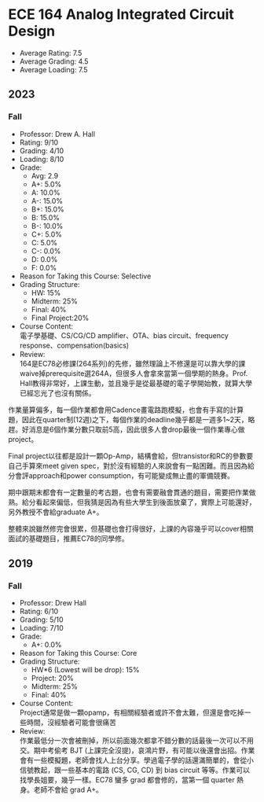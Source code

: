 # ECE 164 Analog Integrated Circuit Design
- Average Rating: 7.5
- Average Grading: 4.5
- Average Loading: 7.5
## 2023
### Fall
- Professor: Drew A. Hall
- Rating: 9/10
- Grading: 4/10
- Loading: 8/10
- Grade:
  - Avg: 2.9
  - A+: 5.0%
  - A: 10.0%
  - A-: 15.0%
  - B+: 15.0%
  - B: 15.0%
  - B-: 10.0%
  - C+: 5.0%
  - C: 5.0%
  - C-: 0.0%
  - D: 0.0%
  - F: 0.0%
- Reason for Taking this Course: Selective
- Grading Structure:
  - HW: 15%
  - Midterm: 25%
  - Final: 40%
  -  Final Project:20%
- Course Content:  
電子學基礎、CS/CG/CD amplifier、OTA、bias circuit、frequency response、compensation(basics)
- Review:  
164是EC78必修課(264系列)的先修，雖然理論上不修還是可以靠大學的課waive掉prerequisite選264A，但很多人會拿來當第一個學期的熱身。Prof. Hall教得非常好，上課生動，並且幾乎是從最基礎的電子學開始教，就算大學已經忘光了也沒有關係。

作業量算偏多，每一個作業都會用Cadence畫電路跑模擬，也會有手寫的計算題，因此在quarter制(12週)之下，每個作業的deadline幾乎都是一週多1~2天，略趕。好消息是6個作業分數只取前5高，因此很多人會drop最後一個作業專心做project。

Final project以往都是設計一顆Op-Amp，結構會給，但transistor和RC的參數要自己手算來meet given spec，對於沒有經驗的人來說會有一點困難。而且因為給分會評approach和power consumption，有可能變成無止盡的軍備競賽。

期中跟期末都會有一定數量的考古題，也會有需要融會貫通的題目，需要把作業做熟。給分看起來偏低，但我猜是因為有些大學生到後面放棄了，實際上可能還好，另外教授不會給graduate A+。

整體來說雖然修完會很累，但基礎也會打得很好，上課的內容幾乎可以cover相關面試的基礎題目，推薦EC78的同學修。
## 2019
### Fall
- Professor: Drew Hall
- Rating: 6/10
- Grading: 5/10
- Loading: 7/10
- Grade:
  - A+: 0.0%
- Reason for Taking this Course: Core
- Grading Structure:
  - HW*6 (Lowest will be drop): 15%
  - Project: 20%
  - Midterm: 25%
  - Final: 40%
- Course Content:  
Project通常是做一顆opamp，有相關經驗者或許不會太難，但還是會吃掉一些時間，沒經驗者可能會很痛苦
- Review:  
作業最低分一次會被刪掉，所以前面幾次都拿不錯分數的話最後一次可以不用交。期中考偷考 BJT (上課完全沒提)，哀鴻片野，有可能以後還會出招。作業會有一些模擬題，老師會找人上台分享。學過電子學的話還滿簡單的，會從小信號教起，跟一些基本的電路 (CS, CG, CD) 到 bias circuit 等等。作業可以找學長姐要，幾乎一樣。EC78 蠻多 grad 都會修的，當第一個 quarter 熱身。老師不會給 grad A+。
